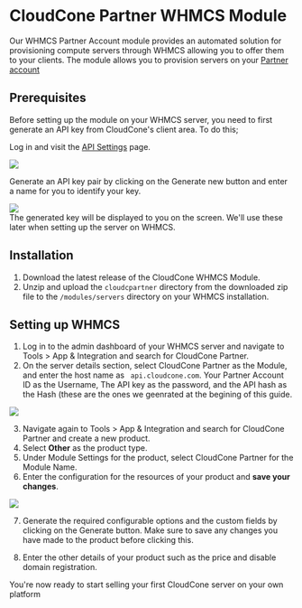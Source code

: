 # CloudCone Partner WHMCS Module

Our WHMCS Partner Account module provides an automated solution for provisioning compute servers through WHMCS allowing you to offer them to your clients. The module allows you to provision servers on your [Partner account](https://cloudcone.com/vps-reseller-platform)

## Prerequisites

Before setting up the module on your WHMCS server, you need to first generate an API key from CloudCone's client area. To do this;

Log in and visit the [API Settings](https://app.cloudcone.com/user/api) page.

![](https://storage.crisp.chat/users/helpdesk/website/2d4cd5516f670e00/screenshot3_skii3r.png)

Generate an API key pair by clicking on the Generate new button and enter a name for you to identify your key.

![](https://storage.crisp.chat/users/helpdesk/website/b4a6582f-f407-4054-b73c-d6e4bf698b1e/41921562-b130-4689-af86-8c4cb0273441.jpg)        
The generated key will be displayed to you on the screen. We'll use these later when setting up the server on WHMCS.


## Installation

1. Download the latest release of the CloudCone WHMCS Module.
2. Unzip and upload the `cloudcpartner` directory from the downloaded zip file to the `/modules/servers` directory on your WHMCS installation.


## Setting up WHMCS

1. Log in to the admin dashboard of your WHMCS server and navigate to Tools > App & Integration and search for CloudCone Partner.
2. On the server details section, select CloudCone Partner as the Module, and enter the host name as ` api.cloudcone.com`. Your Partner Account ID as the Username, The API key as the password, and the API hash as the Hash (these are the ones we geenrated at the begining of this guide.

![](https://storage.crisp.chat/users/helpdesk/website/2d4cd5516f670e00/screenshot1_18hh8l.png)

3. Navigate again to Tools > App & Integration and search for CloudCone Partner and create a new product.
4. Select **Other** as the product type.
5. Under Module Settings for the product, select CloudCone Partner for the Module Name.
6. Enter the configuration for the resources of your product and **save your changes**. 

![](https://storage.crisp.chat/users/helpdesk/website/2d4cd5516f670e00/screenshot2_qu1k0n.png)

7. Generate the required configurable options and the custom fields by clicking on the Generate button. Make sure to save any changes you have made to the product before clicking this.

8. Enter the other details of your product such as the price and disable domain registration. 

You're now ready to start selling your first CloudCone server on your own platform


